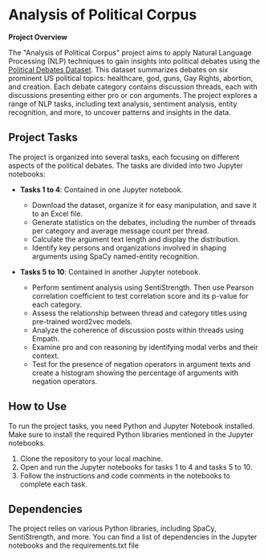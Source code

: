 
# Analysis of Political Corpus

**Project Overview**

The "Analysis of Political Corpus" project aims to apply Natural Language Processing (NLP) techniques to gain insights into political debates using the [Political Debates Dataset](http://mpqa.cs.pitt.edu/corpora/political_debates/). This dataset summarizes debates on six prominent US political topics: healthcare, god, guns, Gay Rights, abortion, and creation. Each debate category contains discussion threads, each with discussions presenting either pro or con arguments. The project explores a range of NLP tasks, including text analysis, sentiment analysis, entity recognition, and more, to uncover patterns and insights in the data.

## Project Tasks

The project is organized into several tasks, each focusing on different aspects of the political debates. The tasks are divided into two Jupyter notebooks:

- **Tasks 1 to 4**: Contained in one Jupyter notebook.
  - Download the dataset, organize it for easy manipulation, and save it to an Excel file.
  - Generate statistics on the debates, including the number of threads per category and average message count per thread.
  - Calculate the argument text length and display the distribution.
  - Identify key persons and organizations involved in shaping arguments using SpaCy named-entity recognition.

- **Tasks 5 to 10**: Contained in another Jupyter notebook.
  - Perform sentiment analysis using SentiStrength. Then use Pearson correlation coefficient to test correlation score and its p-value for each category.
  - Assess the relationship between thread and category titles using pre-trained word2vec models.
  - Analyze the coherence of discussion posts within threads using Empath.
  - Examine pro and con reasoning by identifying modal verbs and their context.
  - Test for the presence of negation operators in argument texts and create a histogram showing the percentage of arguments with negation operators.

## How to Use

To run the project tasks, you need Python and Jupyter Notebook installed. Make sure to install the required Python libraries mentioned in the Jupyter notebooks.

1. Clone the repository to your local machine.
2. Open and run the Jupyter notebooks for tasks 1 to 4 and tasks 5 to 10.
3. Follow the instructions and code comments in the notebooks to complete each task.

## Dependencies

The project relies on various Python libraries, including SpaCy, SentiStrength, and more. You can find a list of dependencies in the Jupyter notebooks and the requirements.txt file

